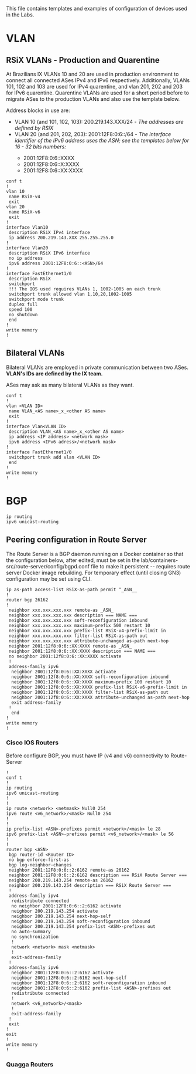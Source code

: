 This file contains templates and examples of configuration of devices used in the Labs.


# VLAN

## RSiX VLANs - Production and Quarentine

At Brazilians IX VLANs 10 and 20 are used in production environment to connect all connected ASes IPv4 and IPv6 respectively. Additionally, VLANs 101, 102 and 103 are used for IPv4 quarentine, and vlan 201, 202 and 203 for IPv6 quarentine. Quarentine VLANs are used for a short period before to migrate ASes to the production VLANs and also use the template below.

Address blocks in use are:

 * VLAN 10 (and 101, 102, 103): 200.219.143.XXX/24 - _The addresses are defined by RSiX_
 * VLAN 20 (and 201, 202, 203): 2001:12F8:0:6::<ASN>/64 - _The interface identifier of the IPv6 address uses the ASN; see the templates below for 16 - 32 bits numbers:_
    * 2001:12F8:0:6::XXXX
    * 2001:12F8:0:6::X:XXXX
    * 2001:12F8:0:6::XX:XXXX

```
conf t
!
vlan 10
 name RSiX-v4
 exit
vlan 20
 name RSiX-v6
 exit
!
interface Vlan10
 description RSiX IPv4 interface
 ip address 200.219.143.XXX 255.255.255.0
!
interface Vlan20
 description RSiX IPv6 interface
 no ip address
 ipv6 address 2001:12F8:0:6::<ASN>/64
!
interface FastEthernet1/0
 description RSiX
 switchport
 !!! The IOS used requires VLANs 1, 1002-1005 on each trunk
 switchport trunk allowed vlan 1,10,20,1002-1005
 switchport mode trunk
 duplex full
 speed 100
 no shutdown
 end
!
write memory
!
```

## Bilateral VLANs

Bilateral VLANs are employed in private communication between two ASes. __VLAN's IDs are defined by the IX team.__

ASes may ask as many bilateral VLANs as they want.

```
conf t
!
vlan <VLAN ID>
 name VLAN_<AS name>_x_<other AS name>
 exit
!
interface Vlan<VLAN ID>
 description VLAN_<AS name>_x_<other AS name>
 ip address <IP address> <network mask>
 ipv6 address <IPv6 adress>/<network mask>
!
interface FastEthernet1/0
 switchport trunk add vlan <VLAN ID>
 end
!
write memory
!
```


# BGP

```
ip routing
ipv6 unicast-routing
```

## Peering configuration in Route Server

The Route Server is a BGP daemon running on a Docker container so that the configuration below, after edited, must be set in the lab/containers-src/route-server/config/bgpd.conf file to make it persistent -- requires route server Docker image rebuilding. For temporary effect (until closing GN3) configuration may be set using CLI.

```
ip as-path access-list RSiX-as-path permit ^_ASN__
!
router bgp 26162
!
 neighbor xxx.xxx.xxx.xxx remote-as _ASN_
 neighbor xxx.xxx.xxx.xxx description === NAME ===
 neighbor xxx.xxx.xxx.xxx soft-reconfiguration inbound
 neighbor xxx.xxx.xxx.xxx maximum-prefix 500 restart 10
 neighbor xxx.xxx.xxx.xxx prefix-list RSiX-v4-prefix-limit in
 neighbor xxx.xxx.xxx.xxx filter-list RSiX-as-path out
 neighbor xxx.xxx.xxx.xxx attribute-unchanged as-path next-hop
 neighbor 2001:12f8:0:6::XX:XXXX remote-as _ASN_
 neighbor 2001:12f8:0:6::XX:XXXX description === NAME ===
 no neighbor 2001:12f8:0:6::XX:XXXX activate
 !
 address-family ipv6
  neighbor 2001:12f8:0:6::XX:XXXX activate
  neighbor 2001:12f8:0:6::XX:XXXX soft-reconfiguration inbound
  neighbor 2001:12f8:0:6::XX:XXXX maximum-prefix 100 restart 10
  neighbor 2001:12f8:0:6::XX:XXXX prefix-list RSiX-v6-prefix-limit in
  neighbor 2001:12f8:0:6::XX:XXXX filter-list RSiX-as-path out
  neighbor 2001:12f8:0:6::XX:XXXX attribute-unchanged as-path next-hop
  exit address-family
 !
  end
!
write memory
!
```

### Cisco IOS Routers

Before configure BGP, you must have IP (v4 and v6) connectivity to Route-Server

```
!
conf t
!
ip routing
ipv6 unicast-routing
!
!
ip route <network> <netmask> Null0 254
ipv6 route <v6_network>/<mask> Null0 254
!
!
ip prefix-list <ASN>-prefixes permit <network>/<mask> le 28
ipv6 prefix-list <ASN>-prefixes permit <v6_network>/<mask> le 56
!
!
router bgp <ASN>
 bgp router-id <Router ID>
 no bgp enforce-first-as
 bgp log-neighbor-changes
 neighbor 2001:12F8:0:6::2:6162 remote-as 26162
 neighbor 2001:12F8:0:6::2:6162 description === RSiX Route Server ===
 neighbor 200.219.143.254 remote-as 26162
 neighbor 200.219.143.254 description === RSiX Route Server ===
 !
 address-family ipv4
  redistribute connected
  no neighbor 2001:12F8:0:6::2:6162 activate
  neighbor 200.219.143.254 activate
  neighbor 200.219.143.254 next-hop-self
  neighbor 200.219.143.254 soft-reconfiguration inbound
  neighbor 200.219.143.254 prefix-list <ASN>-prefixes out
  no auto-summary
  no synchronization
  !
  network <network> mask <netmask>
  !
  exit-address-family
 !
 address-family ipv6
  neighbor 2001:12F8:0:6::2:6162 activate
  neighbor 2001:12F8:0:6::2:6162 next-hop-self
  neighbor 2001:12F8:0:6::2:6162 soft-reconfiguration inbound
  neighbor 2001:12F8:0:6::2:6162 prefix-list <ASN>-prefixes out
  redistribute connected
  !
  network <v6_network>/<mask>
  !
  exit-address-family
 !
 exit
!
exit
!
write memory
!
```

### Quagga Routers
